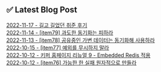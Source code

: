 
## ✅ Latest Blog Post

[2022-11-17 - 길고 길었던 취준 후기](https://gusah009.github.io/review/2022-11-17-%EA%B8%B8%EA%B3%A0%20%EA%B8%B8%EC%97%88%EB%8D%98%20%EC%B7%A8%EC%A4%80%20%ED%9B%84%EA%B8%B0/) <br/>
[2022-11-14 - [item79] 과도한 동기화는 피하라](https://gusah009.github.io/effective_java/2022-11-14-%5Bitem79%5D-%EA%B3%BC%EB%8F%84%ED%95%9C%20%EB%8F%99%EA%B8%B0%ED%99%94%EB%8A%94%20%ED%94%BC%ED%95%98%EB%9D%BC/) <br/>
[2022-11-13 - [item78] 공유중인 가변 데이터는 동기화해 사용하라](https://gusah009.github.io/effective_java/2022-11-13-%5Bitem78%5D-%EA%B3%B5%EC%9C%A0%EC%A4%91%EC%9D%B8%20%EA%B0%80%EB%B3%80%20%EB%8D%B0%EC%9D%B4%ED%84%B0%EB%8A%94%20%EB%8F%99%EA%B8%B0%ED%99%94%ED%95%B4%20%EC%82%AC%EC%9A%A9%ED%95%98%EB%9D%BC%08/) <br/>
[2022-10-15 - [item77] 예외를 무시하지 말라](https://gusah009.github.io/effective_java/2022-10-15-%5Bitem77%5D-%08%EC%98%88%EC%99%B8%EB%A5%BC%20%EB%AC%B4%EC%8B%9C%ED%95%98%EC%A7%80%20%EB%A7%90%EB%9D%BC/) <br/>
[2022-10-12 - 키퍼 홈페이지 리뉴얼 9 - Embedded Redis 적용](https://gusah009.github.io/keeper-homepage/2022-10-12-%ED%82%A4%ED%8D%BC%20%ED%99%88%ED%8E%98%EC%9D%B4%EC%A7%80%20%EB%A6%AC%EB%89%B4%EC%96%BC%209%20-%20Embedded%20Redis%20%EC%A0%81%EC%9A%A9/) <br/>
[2022-10-12 - [item76] 가능한 한 실패 원자적으로 만들라](https://gusah009.github.io/effective_java/2022-10-12-%5Bitem76%5D-%EA%B0%80%EB%8A%A5%ED%95%9C%20%ED%95%9C%20%EC%8B%A4%ED%8C%A8%20%EC%9B%90%EC%9E%90%EC%A0%81%EC%9C%BC%EB%A1%9C%20%EB%A7%8C%EB%93%A4%EB%9D%BC/) <br/>
